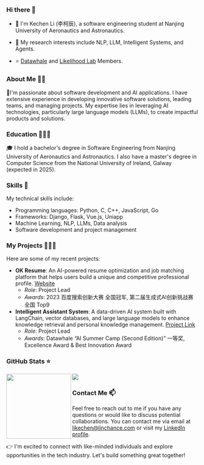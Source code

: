<!--
**Joe-2002/Joe-2002** is a ✨ _special_ ✨ repository because its `README.md` (this file) appears on your GitHub profile.

Here are some ideas to get you started:

- 🔭 I’m currently working on ...
- 🌱 I’m currently learning ...
- 👯 I’m looking to collaborate on ...
- 🤔 I’m looking for help with ...
- 💬 Ask me about ...
- 📫 How to reach me: ...
- 😄 Pronouns: ...
- ⚡ Fun fact: ...
-->



### Hi there 👋  
- 🌱 I'm Kechen Li (李柯辰), a software engineering student at Nanjing University of Aeronautics and Astronautics.

- 💬 My research interests include NLP, LLM, Intelligent Systems, and Agents.

- ⭐ [Datawhale](https://github.com/datawhalechina) and [Likelihood Lab](http://www.maxlikelihood.cn/) Members.


### About Me 👨🏽‍
🧑I'm passionate about software development and AI applications. I have extensive experience in developing innovative software solutions, leading teams, and managing projects. My expertise lies in leveraging AI technologies, particularly large language models (LLMs), to create impactful products and solutions.

### Education 👨🏽‍🎓
🎓 I hold a bachelor's degree in Software Engineering from Nanjing University of Aeronautics and Astronautics. I also have a master's degree in Computer Science from the National University of Ireland, Galway (expected in 2025).

### Skills 🔧
My technical skills include:
*   Programming languages: Python, C, C++, JavaScript, Go
*   Frameworks: Django, Flask, Vue.js, Uniapp
*   Machine Learning, NLP, LLMs, Data analysis
*   Software development and project management

### My Projects 🧑🏽‍💻 
Here are some of my recent projects:
- **OK Resume**: An AI-powered resume optimization and job matching platform that helps users build a unique and competitive professional profile. [Website](https://okjob.linchance.com)
  - *Role*: Project Lead
  - *Awards*: 2023 百度搜索创新大赛 全国冠军, 第二届生成式AI创新挑战赛 全国 Top9
- **Intelligent Assistant System**: A data-driven AI system built with LangChain, vector databases, and large language models to enhance knowledge retrieval and personal knowledge management. [Project Link](https://github.com/Joe-2002/LinChance_GPT)
  - *Role*: Project Lead
  - *Awards*: Datawhale “AI Summer Camp (Second Edition)” 一等奖, Excellence Award & Best Innovation Award

<!-- **Open Source Contributions**:

- **sweettalk-django4.2**: Django-based web application with user authentication and authorization examples.
  [GitHub Link](https://github.com/Joe-2002/sweettalk-django4.2)
- **sweettalk-data-structure**: Python implementation of various data structures and algorithms.
  [GitHub Link](https://github.com/Joe-2002/sweettalk-data-structure)
- **LinChance-Fine-tuning-System**: Language model fine-tuning using PyTorch and Hugging Face Transformers.
  [GitHub Link](https://github.com/Joe-2002/LinChance-Fine-tuning-System)
- **self-llm (Datawhale)**: A project enabling researchers and developers to easily build and fine-tune their own language models. [GitHub Link](https://github.com/datawhalechina/self-llm) -->


### GitHub Stats ⭐

<div>
  <img height="170" align="left" src="https://github-readme-stats.vercel.app/api?username=Joe-2002&show_icons=true&theme=light" />
  <img src="https://github-readme-stats.vercel.app/api/top-langs/?username=Joe-2002&hide_langs_below=1&theme=default&line_height=27&layout=compact" />
</div>

### Contact Me 📫
Feel free to reach out to me if you have any questions or would like to discuss potential collaborations. You can contact me via email at likechen@linchance.com or visit my [LinkedIn profile](https://www.linkedin.com/in/kechenli/).

👉 I'm excited to connect with like-minded individuals and explore opportunities in the tech industry. Let's build something great together!